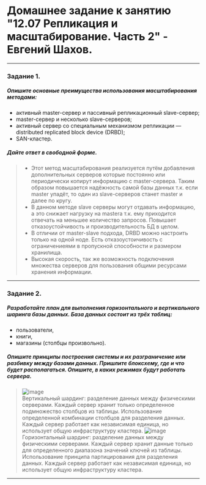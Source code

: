 # Домашнее задание к занятию "12.07 Репликация и масштабирование. Часть 2" - Евгений Шахов.
---
### Задание 1.
##### Опишите основные преимущества использования масштабирования методами:
- активный master-сервер и пассивный репликационный slave-сервер;
- master-сервер и несколько slave-серверов;
- активный сервер со специальным механизмом репликации — distributed replicated block device (DRBD);
- SAN-кластер.
##### Дайте ответ в свободной форме.
> - Этот метод масштабирования реализуется путём добавления дополнительных серверов которые постоянно или периодически копирут информацию с master-сервера. Таким образом повышается надёжность самой базы данных т.к. если master упадёт, то один из slave-серверов станет master и далее по кругу.  
> - В данном методе slave серверы могут отдавать информацию, а это снижает нагрузку на mastera т.к. ему приходится отвечать на меньшее количество запросов. Повышает отказоустойчивость и производительность БД в целом.
> - В отличии от master-slave подхода, DRBD можно настроить только на одной ноде. Есть отказоустоичивость с ограничениеями в пропускной способности и размером хранилища.
> - Высокая скорость, так же возможность подключения множества серверов для пользования общими ресурсами хранения информации.
---
### Задание 2.
##### Разработайте план для выполнения горизонтального и вертикального шаринга базы данных. База данных состоит из трёх таблиц:
- пользователи,
- книги,
- магазины (столбцы произвольно).
##### Опишите принципы построения системы и их разграничение или разбивку между базами данных. Пришлите блоксхему, где и что будет располагаться. Опишите, в каких режимах будут работать сервера.
> ![image](https://github.com/126W/hw12.07/assets/122415129/8bdfae34-1bb5-4be4-b664-f95deb3d39bb)  
> Вертикальный шардинг: разделение данных между физическими серверами. Каждый сервер хранит только определенное подмножество столбцов из таблицы. Использование определенной комбинации столбцов для разделения данных. Каждый сервер работает как независимая единица, но использует общую инфраструктуру кластера.
> ![image](https://github.com/126W/hw12.07/assets/122415129/c1c1c749-a7d9-4e73-b093-7548f5e4dc72)  
> Горизонтальный шардинг: разделение данных между физическими серверами. Каждый сервер хранит данные только для определенного диапазона значений ключей из таблицы. Использование принципа партицирования для разделения данных. Каждый сервер работает как независимая единица, но использует общую инфраструктуру кластера.
---
